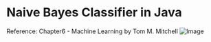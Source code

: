 # Naive Bayes Classifier in Java

Reference: Chapter6 - Machine Learning by Tom M. Mitchell 
![Image](https://mrcheerful.000webhostapp.com/GitHub/naive-bayes.PNG)
